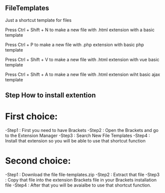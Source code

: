 ## FileTemplates
Just a shortcut template for files

Press Ctrl + Shift + N to make a new file with .html extension with a basic template

Press Ctrl + P to make a new file with .php extension with basic php template

Press Ctrl + Shift + V to make a new file with .html extension with vue basic template

Press Ctrl + Shift + A to make a new file with .html extension wiht basic ajax template

## Step How to install extention

# First choice:

-Step1 : First you need to have Brackets
-Step2 : Open the Brackets and go to the Extension Manager 
-Step3 : Search New File Templates
-Step4 : Install that extension so you will be able to use that shortcut function

# Second choice:

-Step1 : Download the file file-templates.zip 
-Step2 : Extract that file
-Step3 : Copy that file into the extension Brackets file in your Brackets installation file
-Step4 : After that you will be avaialbe to use that shortcut function. 



